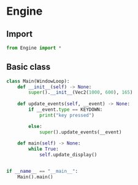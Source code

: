 # Engine

<h2>Import</h2>

```python
from Engine import *
```

<h2>Basic class</h2>

```python
class Main(WindowLoop):
    def __init__(self) -> None:
        super().__init__(Vec2(1000, 600), 165)
    
    def update_events(self, __event) -> None:
        if __event.type == KEYDOWN:
            print("key pressed")

        else:
            super().update_events(__event)
    
    def main(self) -> None:
        while True:
            self.update_display()


if __name__ == "__main__":
    Main().main()
```
